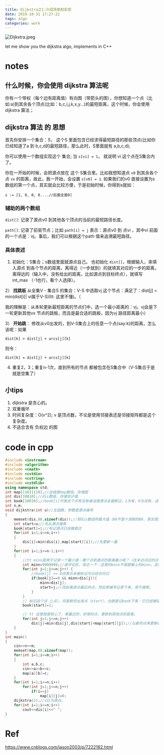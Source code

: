 ```yaml
---
title: Dijkstra之1:介绍场景和实现
date: 2019-10-31 17:27:22
tags: algo
categories: work
---
```


![Dijkstra.jpeg](http://ww1.sinaimg.cn/mw690/005JrW9Kly1ge1ocy4n74j30po0g3jyg.jpg)

let me show you the dijkstra algo, implements in C++

<!--more-->

# notes

## 什么时候，你会使用 dijkstra 算法呢

你有一个带权（每个边有距离值）有向图（带箭头的图），你想知道一个点（比如:a)到其余各个顶点(比如：b,c,i,j,k,x,y...)的最短距离，这个时候，你会使用dijkstra 算法；

## dijkstra 算法 的 思想

首先你安排一个集合：S， 这个S 里面包含已经求得最短路径的那些顶点(比如你已经知道了a 到 b,c,d的最短路径，那么此时，S里面就有 a,b,c,d);

你可以使用一个数组实现这个 集合; 当 `s[vi] = 1`， 就说明 vi 这个点在S集合内了。

你在一开始的时候，会把源点放在 这个 S集合里。比如我想知道点 `v0` 到其余各个点 `vx` 的距离，故此，我一开始，会设置 `s[v0] = 1`. 如果我们的v0 直接设置为s数组的第一个点，其实就会比较方便，于是初始时候，你得到s就如：

    s := [1, 0, 0, 0....//后面全是0]

### 辅助的两个数组

`dist[]`: 记录了源点v0 到其他各个顶点的当前的最短路径长度。

`path[]`: 记录了前驱节点；比如 `path[i] = j` 表示：源点v0 到 点vi ，其中vi 前面的一个点是：vj。事后，我们可以根据这个path 值来追溯最短路径。 

### 具体表述

1) 初始化：S集合；s数组里面就源点自己。 也初始化 `dist[]`，根据输入，来填入源点 到各个节点的距离，离得近（一步就到）的就填其对应的一步的距离，离得远的（输入中，没有给出的距离，比如源点到目标终点），就填写 int_max （-1也行，看个人选择）。

2）  **找跳板** 从全集V - 集合S 的集合：V-S 中选取vj 这个节点：满足了：dist[j] = min(dist[i]| vi属于V-S)(tt: 这里不懂)。（

我的理解是：从本轮更新最短距离的节点们中，选一个最小距离的：vj，vj会是下一轮更新其他vx 节点的跳板，而且是最合适的跳板，因为vj 路径距离最小）

3） **开始跳**： 修改从v0出发的，到V-S集合上的任意一个点(say:k)的距离，怎么该呢：如果

    dist[k] > dist[j] + arcs[j][k] 

则令：

    dist[k] = dist[j] + arcs[j][k] 

4) 重复2，3；重复n-1次，直到所有的节点 都被包含在S集合中（V-S集合于是就是空集了）

## 小tips

1.  dijkstra 是贪心的。
2.  双重循环
3.  时间复杂度：O(v^2);  v 是顶点数，不论是使用邻接表还是邻接矩阵都是这个复杂度。
4. 不适合含有 负权边 的图

# code in cpp

```c++
#include <iostream>
#include <algorithm>
#include <cmath>
#include <cstdio>
#include <cstring>
#include <cstdlib>
using namespace std;
int map[110][110];//这就是map数组，存储图
int dis[10010];//dis数组，存储估计值
int book[10010];//book[i]代表这个点有没有被当做源点去搜索过，1为有，0为没有。这样就不会重复搜索了。
int n,m;
void dijkstra(int u)//主函数，参数是源点编号
{
    memset(dis,88,sizeof(dis));//把dis数组附最大值（88不是十进制的88，其实很大）
    int start=u;//先从源点搜索
    book[start]=1;//标记源点已经搜索过
    for(int i=1;i<=n;i++)
    {
        dis[i]=min(dis[i],map[start][i]);//先更新一遍
    }
    for(int i=1;i<=n-1;i++)
    {
        //tt minn是用于记录一个最小值：哪个点到源点的距离最小呢？（在未访问过的点中找，aka：book[j] == 0;//这表示未被标记为已经访问过
        int minn=9999999;//谢评论区，改正一下：这里的minn不是题解上的minn，这代表的是最近点到源点的距离，start才代表最近的点、
        for(int j=1;j<=n;j++) {
            //book[j] == 0这表示未被标记为已经访问过
            if(book[j]==0 && minn>dis[j]){
                minn=dis[j];
                start=j;//找到离源点最近的点，然后把编号记录下来，用于搜索。
            }
        }
        // 标记这个点（j点），将是新的出发点（start），也就是记book下来：它已经被踩过了。
        book[start]=1;

        // tt 这里就是核心了，拿最近的，好使的点，更新到其他点的距离。
        for(int j=1;j<=n;j++)
            dis[j]=min(dis[j],dis[start]+map[start][j]);//以新的点来更新dis。
    }
}
int main()
{
    cin>>n>>m;
    memset(map,88,sizeof(map));
    for(int i=1;i<=m;i++)
    {
        int a,b,c;
        cin>>a>>b>>c;
        map[a][b]=c;
    }
    for(int i=1;i<=n;i++)
        for(int j=1;j<=n;j++)
            if(i==j)
                map[i][j]=0;
    dijkstra(1);//以1为源点。
    for(int i=1;i<=n;i++)
        cout<<dis[i]<<" ";
}
```


# Ref

https://www.cnblogs.com/jason2003/p/7222182.html